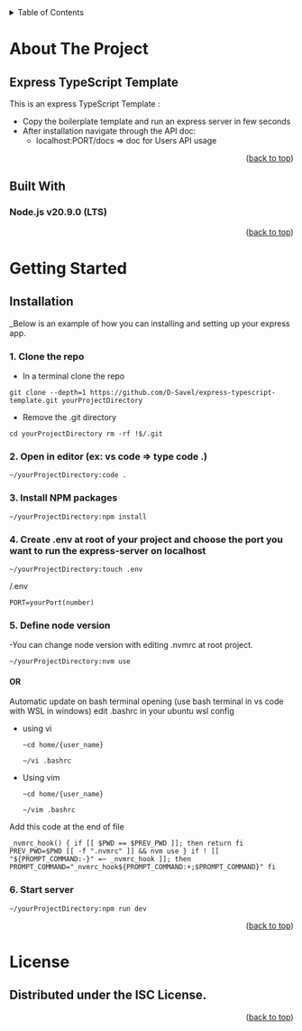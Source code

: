 <!-- TABLE OF CONTENTS -->
<details>
  <summary>Table of Contents</summary>
  <ol>
    <li>
      <a href="#about-the-project">About The Project</a>
      <ul>
        <li><a href="#built-with">Built With</a></li>
      </ul>
    </li>
    <li>
      <a href="#getting-started">Getting Started</a>
      <ul>
         <li><a href="#installation">Installation</a></li>
      </ul>
    </li>
       <li><a href="#license">License</a></li>
  </ol>
</details>



<!-- ABOUT THE PROJECT -->
# About The Project

## Express TypeScript Template

This is an express TypeScript Template :
+ Copy the boilerplate template and run an express server in few seconds
+ After installation navigate through the API doc:
  - localhost:PORT/docs => doc for Users API usage


<p align="right">(<a href="#readme-top">back to top</a>)</p>


## Built With

### Node.js v20.9.0 (LTS)

<p align="right">(<a href="#readme-top">back to top</a>)</p>


<!-- GETTING STARTED -->
# Getting Started

## Installation

_Below is an example of how you can installing and setting up your express app.

### 1. Clone the repo

- In a terminal clone the repo

`
    git clone --depth=1 https://github.com/D-Savel/express-typescript-template.git yourProjectDirectory
`
- Remove the .git directory

`
    cd yourProjectDirectory
    rm -rf !$/.git
`

### 2. Open in editor (ex: vs code => type code .)

`
  ~/yourProjectDirectory:code .
`

### 3. Install NPM packages

`
  ~/yourProjectDirectory:npm install
 `

### 4. Create .env at root of your project and choose the port you want to run the express-server on localhost

  `~/yourProjectDirectory:touch .env`

  /.env
  
  `PORT=yourPort(number)`

### 5. Define node version
  -You can change node version with editing .nvmrc at root project.

`
  ~/yourProjectDirectory:nvm use
`

  #### OR

  Automatic update on bash terminal opening (use bash terminal in vs code with WSL in windows)
  edit .bashrc in your ubuntu wsl config

+  using vi

    `~cd home/{user_name}`

    `~/vi .bashrc` 

+  Using vim

      `~cd home/{user_name}`

      `~/vim .bashrc `

  Add this code at the end of file
  
`
  _nvmrc_hook() {
  if [[ $PWD == $PREV_PWD ]]; then
    return
  fi
  PREV_PWD=$PWD
  [[ -f ".nvmrc" ]] && nvm use
}
if ! [[ "${PROMPT_COMMAND:-}" =~ _nvmrc_hook ]]; then
  PROMPT_COMMAND="_nvmrc_hook${PROMPT_COMMAND:+;$PROMPT_COMMAND}"
fi
`

### 6. Start server

`
 ~/yourProjectDirectory:npm run dev
`

<p align="right">(<a href="#readme-top">back to top</a>)</p>

# License

## Distributed under the ISC License.

<p align="right">(<a href="#readme-top">back to top</a>)</p>
